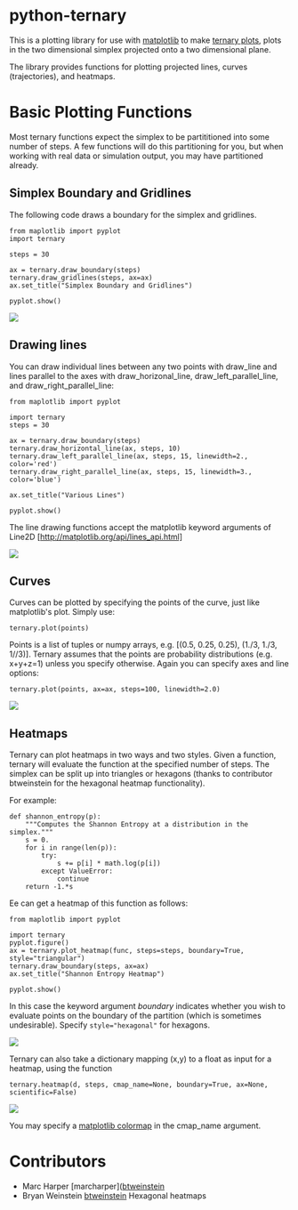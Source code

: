 # python-ternary

This is a plotting library for use with [matplotlib](http://matplotlib.org/index.html) to make [ternary plots](http://en.wikipedia.org/wiki/Ternary_plot),
plots in the two dimensional simplex projected onto a two dimensional plane.

The library provides functions for plotting projected lines, curves (trajectories), and heatmaps.

# Basic Plotting Functions

Most ternary functions expect the simplex to be partititioned into some number of steps. A few functions will do this partitioning for you, but when working with real data or simulation output, you may have partitioned already.

## Simplex Boundary and Gridlines

The following code draws a boundary for the simplex and gridlines.

```
from maplotlib import pyplot
import ternary

steps = 30

ax = ternary.draw_boundary(steps)
ternary.draw_gridlines(steps, ax=ax)
ax.set_title("Simplex Boundary and Gridlines")

pyplot.show()
```

![](https://camo.githubusercontent.com/7892a5bc0c1d4023d02e3d9dfe616b9667a77d65/687474703a2f2f692e696d6775722e636f6d2f647074723655412e6a7067)

## Drawing lines

You can draw individual lines between any two points with draw_line and lines parallel to the axes with draw_horizonal_line, draw_left_parallel_line, and draw_right_parallel_line:

```
from maplotlib import pyplot

import ternary
steps = 30

ax = ternary.draw_boundary(steps)
ternary.draw_horizontal_line(ax, steps, 10)
ternary.draw_left_parallel_line(ax, steps, 15, linewidth=2., color='red')
ternary.draw_right_parallel_line(ax, steps, 15, linewidth=3., color='blue')

ax.set_title("Various Lines")

pyplot.show()
```

The line drawing functions accept the matplotlib keyword arguments of Line2D [http://matplotlib.org/api/lines_api.html]

![](https://camo.githubusercontent.com/1723ffcaa3c843b74b802ba0c0e5a9e8535ea8a7/687474703a2f2f692e696d6775722e636f6d2f49426b454646332e6a7067)

## Curves

Curves can be plotted by specifying the points of the curve, just like matplotlib's plot. Simply use:

```
ternary.plot(points)
```

Points is a list of tuples or numpy arrays, e.g. [(0.5, 0.25, 0.25), (1./3, 1./3, 1//3)]. Ternary assumes that the points are probability distributions (e.g. x+y+z=1) unless you specify otherwise. Again you can specify axes and line options:

```
ternary.plot(points, ax=ax, steps=100, linewidth=2.0)
```

![](https://camo.githubusercontent.com/023639b15fbdf421df2462bc5eed646c326be152/687474703a2f2f692e696d6775722e636f6d2f687753524439372e6a7067)

## Heatmaps

Ternary can plot heatmaps in two ways and two styles. Given a function, ternary will evaluate the function at the specified number of steps. The simplex can be split up into triangles or hexagons (thanks to contributor btweinstein for the hexagonal heatmap functionality).

For example:

```
def shannon_entropy(p):
    """Computes the Shannon Entropy at a distribution in the simplex."""
    s = 0.
    for i in range(len(p)):
        try:
            s += p[i] * math.log(p[i])
        except ValueError:
            continue
    return -1.*s
```

Ee can get a heatmap of this function as follows:

```
from maplotlib import pyplot

import ternary
pyplot.figure()
ax = ternary.plot_heatmap(func, steps=steps, boundary=True, style="triangular")
ternary.draw_boundary(steps, ax=ax)
ax.set_title("Shannon Entropy Heatmap")

pyplot.show()
```

In this case the keyword argument *boundary* indicates whether you wish to evaluate points on the boundary of the partition (which is sometimes undesirable). Specify `style="hexagonal"` for hexagons.

![](https://camo.githubusercontent.com/c8727b30461d45b860cb49bfde4f48e0f76526ff/687474703a2f2f692e696d6775722e636f6d2f6b586d317075462e6a7067)

Ternary can also take a dictionary mapping (x,y) to a float as input for a heatmap, using the function

```
ternary.heatmap(d, steps, cmap_name=None, boundary=True, ax=None, scientific=False)
```

![](https://camo.githubusercontent.com/30fb63ec53deb0fda2c892c0732a97620699500b/687474703a2f2f692e696d6775722e636f6d2f64555a6b3355302e6a7067)

[](https://camo.githubusercontent.com/b66c280914cb4a38130b83a3eb4311f94274aefb/687474703a2f2f692e696d6775722e636f6d2f6935516a5147542e6a7067)


You may specify a [matplotlib colormap](http://matplotlib.org/examples/color/colormaps_reference.html) in the cmap_name argument.


# Contributors

- Marc Harper [marcharper]([btweinstein](https://github.com/marcharper)
- Bryan Weinstein [btweinstein](https://github.com/btweinstein) Hexagonal heatmaps

